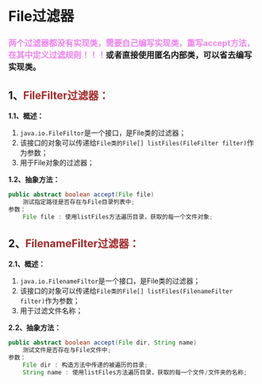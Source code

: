 # File过滤器

### <span style="color:violet">两个过滤器都没有实现类，需要自己编写实现类，重写accept方法，在其中定义过滤规则！！！</span>或者直接使用匿名内部类，可以省去编写实现类。

## 1、<span style="color:brown">FileFilter过滤器：</span>

**1.1、概述：**

1. `java.io.FileFiltor`是一个接口，是File类的过滤器；
2. 该接口的对象可以传递给`File类的File[] listFiles(FileFilter filter)`作为参数；
3. 用于File对象的过滤器；

**1.2、抽象方法：**

```java
public abstract boolean accept(File file)
    测试指定路径是否存在与File目录列表中;
参数：
    File file : 使用listFiles方法遍历目录，获取的每一个文件对象;
```



## 2、<span style="color:brown">FilenameFilter过滤器：</span>

**2.1、概述：**

1. `java.io.FilenameFiltor`是一个接口，是File类的过滤器；
2. 该接口的对象可以传递给`File类的File[] listFiles(FilenameFilter filter)`作为参数；
3. 用于过滤文件名称；

**2.2、抽象方法：**

```java
public abstract boolean accept(File dir, String name)
    测试文件是否存在与File文件中;
参数：
    File dir : 构造方法中传递的被遍历的目录;
    String name : 使用listFiles方法遍历目录，获取的每一个文件/文件夹的名称;
```

